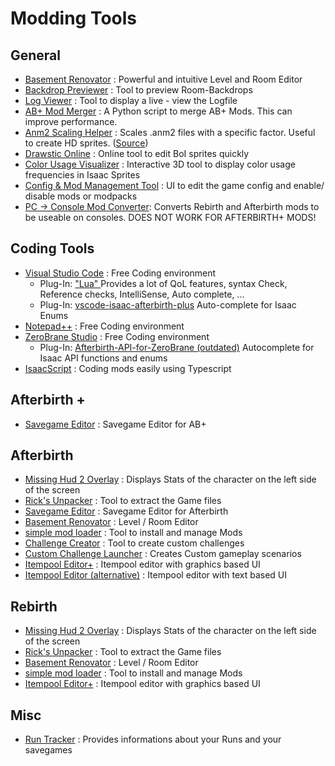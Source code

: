 # Modding Tools

  
## General
 
* [Basement Renovator](https://github.com/Tempus/Basement-Renovator) : Powerful and intuitive Level and Room Editor
* [Backdrop Previewer](https://redd.it/8wmzu6) : Tool to preview Room-Backdrops
* [Log Viewer](https://github.com/pipe01/abp-log) : Tool to display a live - view the Logfile
* [AB+ Mod Merger]("../customData/abp%20modmerger%20by%20Sentinel.zip") : A Python script to merge AB+ Mods. This can improve performance.
* [Anm2 Scaling Helper]("../customData/anm2_scaler.zip") : Scales .anm2 files with a specific factor. Useful to create HD sprites. ([Source]("../customData/anm2_scaler_(source_code).zip"))
* [Drawstic Online](https://wofsauge.github.io/DrawsticOnline/) : Online tool to edit BoI sprites quickly 
* [Color Usage Visualizer](https://wofsauge.github.io/Sprite-color-usage-Visualizer/index.html) : Interactive 3D tool to display color usage frequencies in Isaac Sprites
* [Config & Mod Management Tool](https://moddingofisaac.com/mod/3386/tboi-afterbirth-configuration-tool) : UI to edit the game config and enable/ disable mods or modpacks
* [PC -> Console Mod Converter](https://moddingofisaac.com/mod/2297/tboir-mod-conversion-kit): Converts Rebirth and Afterbirth mods to be useable on consoles. DOES NOT WORK FOR AFTERBIRTH+ MODS!

## Coding Tools
* [Visual Studio Code](https://code.visualstudio.com/) : Free Coding environment
    * Plug-In: [ "Lua" ](https://marketplace.visualstudio.com/items?itemName=sumneko.lua) Provides a lot of QoL features, syntax Check, Reference checks, IntelliSense, Auto complete, ...
    * Plug-In:  [vscode-isaac-afterbirth-plus](https://marketplace.visualstudio.com/items?itemName=Zamiel.vscode-isaac-afterbirth-plus) Auto-complete for Isaac Enums
* [Notepad++](https://notepad-plus-plus.org/downloads/) : Free Coding environment
* [ZeroBrane Studio](https://studio.zerobrane.com/) : Free Coding environment
    * Plug-In: [Afterbirth-API-for-ZeroBrane (outdated)](https://github.com/Yusyuriv/Afterbirth-API-for-ZeroBrane) Autocomplete for Isaac API functions and enums
* [IsaacScript](https://isaacscript.github.io/) : Coding mods easily using Typescript

## Afterbirth +
* [Savegame Editor](https://moddingofisaac.com/mod/3236/afterbirth-save-editor-v10) : Savegame Editor for AB+

## Afterbirth
* [Missing Hud 2 Overlay](https://github.com/networkMe/missinghud2) : Displays Stats of the character on the left side of the screen
* [Rick's Unpacker](https://github.com/gibbed/Gibbed.Rebirth/releases) : Tool to extract the Game files
* [Savegame Editor](https://moddingofisaac.com/mod/1047/afterbirth-save-editor) : Savegame Editor for Afterbirth
* [Basement Renovator](https://redd.it/3ze00o/) : Level / Room Editor
* [simple mod loader](https://moddingofisaac.com/mod/1568/) : Tool to install and manage Mods
* [Challenge Creator](https://redd.it/41fwrv/) : Tool to create custom challenges
* [Custom Challenge Launcher](https://moddingofisaac.com/mod/859/afterbirth-custom-challenge-launcher) : Creates Custom gameplay scenarios
* [Itempool Editor+](https://moddingofisaac.com/mod/1498/itempool-editor-) : Itempool editor with graphics based UI
* [Itempool Editor (alternative)](https://moddingofisaac.com/mod/1034/isaac-item-pool-editor) : Itempool editor with text based UI

## Rebirth

* [Missing Hud 2 Overlay](https://github.com/networkMe/missinghud2) : Displays Stats of the character on the left side of the screen
* [Rick's Unpacker](https://github.com/gibbed/Gibbed.Rebirth/releases) : Tool to extract the Game files
* [Basement Renovator](https://redd.it/3dze74/basement_builder_patch_v103/) : Level / Room Editor
* [simple mod loader](https://moddingofisaac.com/mod/1568/) : Tool to install and manage Mods
* [Itempool Editor+](https://moddingofisaac.com/mod/1498/itempool-editor-) : Itempool editor with graphics based UI

##  Misc

* [Run Tracker](https://moddingofisaac.com/mod/900/the-finding-of-items) : Provides informations about your Runs and your savegames

